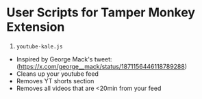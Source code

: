 # User Scripts for Tamper Monkey Extension
1. `youtube-kale.js`
- Inspired by George Mack's tweet: (https://x.com/george__mack/status/1871156446118789288)
- Cleans up your youtube feed
- Removes YT shorts section
- Removes all videos that are <20min from your feed
